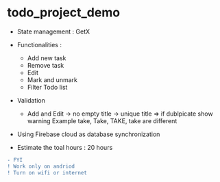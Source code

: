 # todo_project_demo

- State management : GetX

- Functionalities : 
    - Add new task 
    - Remove task 
    - Edit
    - Mark and unmark
    - Filter Todo list

- Validation
    - Add and Edit 
        -> no empty title
        -> unique title => if dublpicate show warning
            Example take, Take, TAKE, take are different
        
- Using Firebase cloud as database synchronization

- Estimate the toal hours : 20 hours

```diff
- FYI
! Work only on andriod
! Turn on wifi or internet  
```



